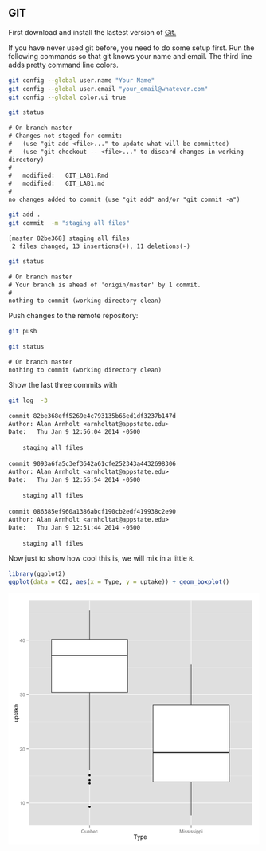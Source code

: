 ## GIT

First download and install the lastest version of [Git.](http://git-scm.com/downloads)




If you have never used git before, you need to do some setup first.  Run the following commands so that git knows your name and email.  The third line adds pretty command line colors. 


```bash
git config --global user.name "Your Name"
git config --global user.email "your_email@whatever.com"
git config --global color.ui true
```



```bash
git status
```

```
# On branch master
# Changes not staged for commit:
#   (use "git add <file>..." to update what will be committed)
#   (use "git checkout -- <file>..." to discard changes in working directory)
#
#	modified:   GIT_LAB1.Rmd
#	modified:   GIT_LAB1.md
#
no changes added to commit (use "git add" and/or "git commit -a")
```



```bash
git add .
git commit  -m "staging all files"
```

```
[master 82be368] staging all files
 2 files changed, 13 insertions(+), 11 deletions(-)
```



```bash
git status
```

```
# On branch master
# Your branch is ahead of 'origin/master' by 1 commit.
#
nothing to commit (working directory clean)
```

Push changes to the remote repository: 

```bash
git push
```



```bash
git status
```

```
# On branch master
nothing to commit (working directory clean)
```


Show the last three commits with

```bash
git log  -3
```

```
commit 82be368eff5269e4c793135b66ed1df3237b147d
Author: Alan Arnholt <arnholtat@appstate.edu>
Date:   Thu Jan 9 12:56:04 2014 -0500

    staging all files

commit 9093a6fa5c3ef3642a61cfe252343a4432698306
Author: Alan Arnholt <arnholtat@appstate.edu>
Date:   Thu Jan 9 12:55:54 2014 -0500

    staging all files

commit 086385ef960a1386abcf190cb2edf419938c2e90
Author: Alan Arnholt <arnholtat@appstate.edu>
Date:   Thu Jan 9 12:51:44 2014 -0500

    staging all files
```


Now just to show how cool this is, we will mix in a little `R`.


```r
library(ggplot2)
ggplot(data = CO2, aes(x = Type, y = uptake)) + geom_boxplot()
```

![plot of chunk unnamed-chunk-1](figure/unnamed-chunk-1.png) 

